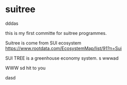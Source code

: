 # suitree
dddas 

this is my first committe for suitree programmes.

Suitree is come from SUI ecosystem
https://www.rootdata.com/EcosystemMap/list/91?n=Sui


SUI TREE is a greenhouse economy system.
s 
wwwad 

WWW
sd 
hit to you



dasd 
